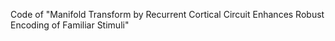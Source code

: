 <!-- # Fam_circuit_model -->

Code of "Manifold Transform by Recurrent Cortical Circuit Enhances Robust Encoding of Familiar Stimuli"